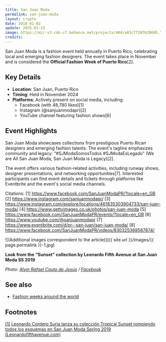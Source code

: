 ```yaml
---
title: San Juan Moda
permalink: san-juan-moda
layout: crypto
date: 2018-01-02
update: 2025-01-23
image: https://mir-s3-cdn-cf.behance.net/projects/404/a83c7f207620695.Y3JvcCwyNTU2LDIwMDAsMjIxLDA.jpg
credits:
---
```


San Juan Moda is a fashion event held annually in Puerto Rico, celebrating local and emerging fashion designers. The event takes place in November and is considered the **Official Fashion Week of Puerto Rico**[2].

## Key Details
- **Location**: San Juan, Puerto Rico
- **Timing**: Held in November 2024
- **Platforms**: Actively present on social media, including:
  - Facebook (with 48,780 likes)[1]
  - Instagram (@sanjuanmodapr)[2]
  - YouTube channel featuring fashion shows[6]

## Event Highlights
San Juan Moda showcases collections from prestigious Puerto Rican designers and emerging fashion talents. The event's tagline emphasizes community and legacy: "#SJModaSomosTodos #SJModaEsLegado" (We are All San Juan Moda, San Juan Moda is Legacy)[2].

The event offers various fashion-related activities, including runway shows, designer presentations, and networking opportunities[7]. Interested participants can find event details and tickets through platforms like Eventbrite and the event's social media channels.

Citations:
[1] https://www.facebook.com/SanJuanModaPR/?locale=en_GB
[2] https://www.instagram.com/sanjuanmodapr/
[3] https://www.instagram.com/explore/locations/461835303904733/san-juan-moda/
[4] https://www.gettyimages.co.uk/photos/san-juan-moda
[5] https://www.facebook.com/SanJuanModaPR/events/?locale=en_GB
[6] https://www.youtube.com/@sanjuanmodapr
[7] https://www.eventbrite.com/d/pr--san-juan/san-juan-moda/
[8] https://www.facebook.com/SanJuanModaPR/videos/830325368567874/

![(Additional images correspondent to the article)]({{ site.url }}/images/{{ page.permalink }}-1.jpg)

**Look from the “Sunset” collection by Leonardo Fifth Avenue at San Juan Moda SS 2019**

*Photo: [Alvin Rafael Couto de Jesús](https://www.instagram.com/alvinrcouto/) / [Facebook](https://www.facebook.com/SanJuanModaPR/photos/pb.461835303904733.-2207520000.1547644825./2027261360695445/?type=3&theater)*

## See also

+ [Fashion weeks around the world](fashion-weeks-around-the-world)

## Footnotes

[[1]](#a1) <span id="f1"></span> [Leonardo Cordero Suria lanza su colección Tropical Sunset rompiendo todos los esquemas en San Juan Moda Spring 2019 (Leonardofifthavenue.com)](https://leonardofifthavenue.com/2018/11/07/sunset/)
